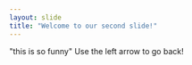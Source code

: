 ```yaml
---
layout: slide
title: "Welcome to our second slide!"
---
```

"this is so funny"
Use the left arrow to go back!
